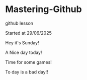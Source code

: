 # Mastering-Github
github lesson

Started at 29/06/2025

Hey it's Sunday!

A Nice day today!

Time for some games!

To day is a bad day!!